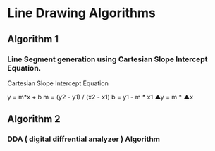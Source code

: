 # Line Drawing Algorithms


## Algorithm 1
### Line Segment generation using Cartesian Slope Intercept Equation.

Cartesian Slope Intercept Equation

y = m*x + b
m = (y2 - y1) / (x2 - x1)
b = y1 - m * x1
▲y = m * ▲x


## Algorithm 2
### DDA ( digital diffrential analyzer ) Algorithm